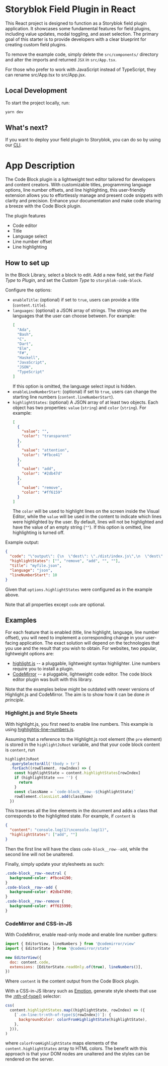 # Storyblok Field Plugin in React

This React project is designed to function as a Storyblok field plugin application. It showcases some fundamental features for field plugins, including value updates, modal toggling, and asset selection. The primary goal of this starter is to provide developers with a clear blueprint for creating custom field plugins.

To remove the example code, simply delete the `src/components/` directory and alter the imports and returned `JSX` in `src/App.tsx`.

For those who prefer to work with JavaScript instead of TypeScript, they can rename src/App.tsx to src/App.jsx.

## Local Development

To start the project locally, run:

```bash
yarn dev
```

## What's next?

If you want to deploy your field plugin to Storyblok, you can do so by using our [CLI](https://www.npmjs.com/package/@storyblok/field-plugin-cli).

# App Description

The Code Block plugin is a lightweight text editor tailored for developers and content creators. With customizable titles, programming language options, line number offsets, and line highlighting, this user-friendly extension allows you to effortlessly manage and present code snippets with clarity and precision. Enhance your documentation and make code sharing a breeze with the Code Block plugin.

The plugin features

- Code editor
- Title
- Language select
- Line number offset
- Line highlighting

## How to set up

In the Block Library, select a block to edit. Add a new field, set the _Field Type_ to _Plugin_, and set the _Custom Type_ to `storyblok-code-block`.

Configure the options:

- `enableTitle`: (optional) if set to `true`, users can provide a title (`content.title`).
- `languages`: (optional) a JSON array of strings. The strings are the languages that the user can choose between. For example:
  ```json
  [
    "Ada",
    "Bash",
    "C",
    "Dart",
    "Elm",
    "F#",
    "Haskell",
    "JavaScript",
    "JSON",
    "TypeScript"
  ]
  ```
  If this option is omitted, the language select input is hidden.
- `enableLineNumberStart`: (optional) if set to `true`, users can change the starting line numbers (`content.lineNumberStart`).
- `highlightStates`: (optional) A JSON array of at least two objects. Each object has two properties: `value` (`string`) and `color` (`string`). For example:
  ```json
  [
    {
      "value": "",
      "color": "transparent"
    },
    {
      "value": "attention",
      "color": "#fbce41"
    },
    {
      "value": "add",
      "color": "#2db47d"
    },
    {
      "value": "remove",
      "color": "#ff6159"
    }
  ]
  ```
  The `color` will be used to highlight lines on the screen inside the Visual Editor, while the `value` will be used in the content to indicate which lines were highlighted by the user. By default, lines will not be highlighted and have the value of an empty string (`""`).
  If this option is omitted, line highlighting is turned off.

Example output:

```json
{
  "code": "\"output\": {\n  \"dest\": \"./dist/index.js\",\n  \"dest\": \"./dist/index.cjs\",\n  \"types\": \"./dist/types.d.ts\",\n}",
  "highlightStates": ["", "remove", "add", "", ""],
  "title": "myfile.json",
  "language": "json",
  "lineNumberStart": 10
}
```

Given that `options.highlightStates` were configured as in the example above.

Note that all properties except `code` are optional.

## Examples

For each feature that is enabled (title, line highlight, language, line number offset), you will need to implement a corresponding change in your user-facing application. The exact solution will depend on the technologies that you use and the result that you wish to obtain. For websites, two popular, lightweight options are:

- [highlight.js](https://highlightjs.org/) -- a pluggable, lightweight syntax highlighter. Line numbers require you to install a plugin.
- [CodeMirror](https://codemirror.net/) -- a pluggable, lightweight code editor. The code block editor plugin was built with this library.

Note that the examples below might be outdated with newer versions of Highlight.js and CodeMirror. The aim is to show how it can be done _in principle_.

### Highlight.js and Style Sheets

With highlight.js, you first need to enable line numbers. This example is using [highlightjs-line-numbers.js](https://www.npmjs.com/package/highlightjs-line-numbers.js).

Assuming that a reference to the Highlight.js root element (the `pre` element) is stored in the `highlightJsRoot` variable, and that your code block content is `content`, run

```js
highlightJsRoot
  .querySelectorAll('tbody > tr')
  .forEach((rowElement, rowIndex) => {
    const highlightState = content.highlightStates[rowIndex]
    if (highlightState === '') {
      return
    }
    const className = `code-block__row--${highlightState}`
    rowElement.classList.add(className)
  })
```

This traverses all the line elements in the document and adds a class that corresponds to the highlighted state. For example, if `content` is

```json
{
  "content": "console.log(1)\nconsole.log(1)",
  "highlightStates": ["add", ""]
}
```

Then the first line will have the class `code-block__row--add`, while the second line will not be unaltered.

Finally, simply update your stylesheets as such:

```css
.code-block__row--neutral {
  background-color: #fbce4190;
}
.code-block__row--add {
  background-color: #2db47d90;
}
.code-block__row--remove {
  background-color: #ff615990;
}
```

### CodeMirror and CSS-in-JS

With CodeMirror, enable read-only mode and enable line number gutters:

```js
import { EditorView, lineNumbers } from '@codemirror/view'
import { EditorState } from '@codemirror/state'

new EditorView({
  doc: content.code,
  extensions: [EditorState.readOnly.of(true), lineNumbers()],
})
```

Where `content` is the content output from the Code Block plugin.

With a CSS-in-JS library such as [Emotion](https://emotion.sh), generate style sheets that use the [:nth-of-type()](https://developer.mozilla.org/en-US/docs/Web/CSS/:nth-of-type) selector:

```js
css(
  content.highlightStates.map((highlightState, rowIndex) => ({
    [`.cm-line:tr:nth-of-type(${rowIndex})`]: {
      backgroundColor: colorFromHighlightState(highlightState),
    },
  })),
)
```

where `colorFromHighlightState` maps elements of the `content.highlightStates` array to HTML colors. The benefit with this approach is that your DOM nodes are unaltered and the styles can be rendered on the server.
